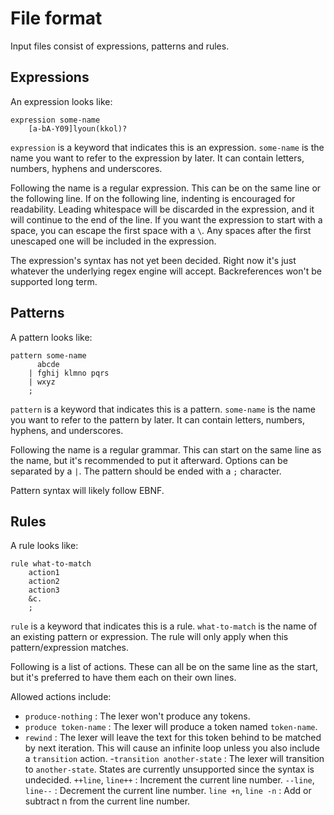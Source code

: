 # File format

Input files consist of expressions, patterns and rules.

## Expressions

An expression looks like:

```
expression some-name
	[a-bA-Y09]lyoun(kkol)?
```

`expression` is a keyword that indicates this is an expression. `some-name` is
the name you want to refer to the expression by later. It can contain letters,
numbers, hyphens and underscores.

Following the name is a regular expression. This can be on the same line or the
following line. If on the following line, indenting is encouraged for
readability. Leading whitespace will be discarded in the expression, and it will
continue to the end of the line. If you want the expression to start with a
space, you can escape the first space with a `\`. Any spaces after the first
unescaped one will be included in the expression.

The expression's syntax has not yet been decided. Right now it's just whatever
the underlying regex engine will accept. Backreferences won't be supported long
term.


## Patterns

A pattern looks like:

```
pattern some-name
	  abcde
	| fghij klmno pqrs
	| wxyz
	;
```

`pattern` is a keyword that indicates this is a pattern. `some-name` is the name
you want to refer to the pattern by later. It can contain letters, numbers,
hyphens, and underscores.

Following the name is a regular grammar. This can start on the same line as the
name, but it's recommended to put it afterward. Options can be separated by a
`|`. The pattern should be ended with a `;` character.

Pattern syntax will likely follow EBNF.


## Rules

A rule looks like:

```
rule what-to-match
	action1
	action2
	action3
	&c.
	;
```

`rule` is a keyword that indicates this is a rule. `what-to-match` is the name
of an existing pattern or expression. The rule will only apply when this
pattern/expression matches.

Following is a list of actions. These can all be on the same line as the start,
but it's preferred to have them each on their own lines.

Allowed actions include:

- `produce-nothing` : The lexer won't produce any tokens.
- `produce token-name` : The lexer will produce a token named `token-name`.
- `rewind` : The lexer will leave the text for this token behind to be matched by
             next iteration. This will cause an infinite loop unless you also
			 include a `transition` action.
-`transition another-state` : The lexer will transition to `another-state`.
                              States are currently unsupported since the syntax
							  is undecided.
`++line`, `line++` : Increment the current line number.
`--line`, `line--` : Decrement the current line number.
`line +n`, `line -n` : Add or subtract n from the current line number.